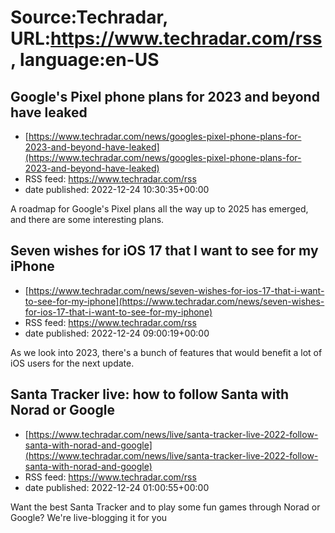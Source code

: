# Source:Techradar, URL:https://www.techradar.com/rss, language:en-US

## Google's Pixel phone plans for 2023 and beyond have leaked
 - [https://www.techradar.com/news/googles-pixel-phone-plans-for-2023-and-beyond-have-leaked](https://www.techradar.com/news/googles-pixel-phone-plans-for-2023-and-beyond-have-leaked)
 - RSS feed: https://www.techradar.com/rss
 - date published: 2022-12-24 10:30:35+00:00

A roadmap for Google's Pixel plans all the way up to 2025 has emerged, and there are some interesting plans.

## Seven wishes for iOS 17 that I want to see for my iPhone
 - [https://www.techradar.com/news/seven-wishes-for-ios-17-that-i-want-to-see-for-my-iphone](https://www.techradar.com/news/seven-wishes-for-ios-17-that-i-want-to-see-for-my-iphone)
 - RSS feed: https://www.techradar.com/rss
 - date published: 2022-12-24 09:00:19+00:00

As we look into 2023, there's a bunch of features that would benefit a lot of iOS users for the next update.

## Santa Tracker live: how to follow Santa with Norad or Google
 - [https://www.techradar.com/news/live/santa-tracker-live-2022-follow-santa-with-norad-and-google](https://www.techradar.com/news/live/santa-tracker-live-2022-follow-santa-with-norad-and-google)
 - RSS feed: https://www.techradar.com/rss
 - date published: 2022-12-24 01:00:55+00:00

Want the best Santa Tracker and to play some fun games through Norad or Google? We're live-blogging it for you

